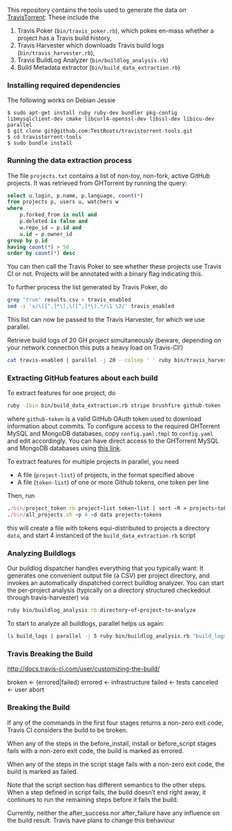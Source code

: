 

This repository contains the tools used to generate the data on [TravisTorrent](http://travistorrent.testroots.org):
These include the

1. Travis Poker (`bin/travis_poker.rb`), which pokes en-mass whether a project has a Travis build history,
2. Travis Harvester which downloads Travis build logs (`bin/travis_harvester.rb`),
3. Travis BuildLog Analyzer (`bin/buildlog_analysis.rb`)
4. Build Metadata extractor (`bin/build_data_extraction.rb`)

### Installing required dependencies

The following works on Debian Jessie

```
$ sudo apt-get install ruby ruby-dev bundler pkg-config libmysqlclient-dev cmake libcurl4-openssl-dev libssl-dev libicu-dev parallel
$ git clone git@github.com:TestRoots/travistorrent-tools.git
$ cd travistorrent-tools
$ sudo bundle install
```

### Running the data extraction process

The file `projects.txt` contains a list of non-toy, non-fork, active GitHub projects.  It was retrieved from GHTorrent by running the query:

```sql
select u.login, p.name, p.language, count(*)
from projects p, users u, watchers w
where
    p.forked_from is null and
    p.deleted is false and
    w.repo_id = p.id and
    u.id = p.owner_id
group by p.id
having count(*) > 50
order by count(*) desc
```

You can then call the Travis Poker to see whether these projects use Travis CI or not. Projects will be annotated with a binary flag indicating this.

To further process the list generated by Travis Poker, do
```bash
grep "true" results.csv > travis_enabled
sed -i 's/\([^,]*\),\([^,]*\).*/\1 \2/' travis_enabled
```

This list can now be passed to the Travis Harvester, for which we use parallel.

Retrieve build logs of 20 GH project simultaneously (beware, depending on your network connection this puts a heavy load on Travis-CI!)
```bash
cat travis-enabled | parallel -j 20 --colsep ' ' ruby bin/travis_harvester.rb
```

### Extracting GitHub features about each build

To extract features for one project, do

 ```bash
 ruby -Ibin bin/build_data_extraction.rb stripe brushfire github-token
 ```
 where `github-token` is a valid GitHub OAuth token used to download information
 about commits. To configure access to the required GHTorrent MySQL and MongoDB
 databases, copy `config.yaml.tmpl` to `config.yaml` and edit accordingly. You
 can have direct access to the GHTorrent MySQL and MongoDB databases using
 [this link](http://ghtorrent.org/services.html).

To extract features for multiple projects in parallel, you need

* A file (`project-list`) of projects, in the format specified above
* A file (`token-list`) of one or more Github tokens, one token per line

Then, run
```ruby
./bin/project_token.rb project-list token-list | sort -R > projects-tokens
./bin/all_projects.sh -p 4 -d data projects-tokens
```

this will create a file with tokens equi-distributed to projects
a directory `data`, and start 4 instanced of the `build_data_extraction.rb` script

### Analyzing Buildlogs
Our buildlog dispatcher handles everything that you typically want: It generates one convenient output file (a CSV) per project directory, and invokes an automatically dispatched correct buildlog analyzer. You can start the per-project analysis (typically on a directory structured checkedout through travis-harvester) via
```ruby
ruby bin/buildlog_analysis.rb directory-of-project-to-analyze
```

To start to analyze all buildlogs, parallel helps us again:
```bash
ls build_logs | parallel -j 5 ruby bin/buildlog_analysis.rb "build_logs/{}"
```

### Travis Breaking the Build
http://docs.travis-ci.com/user/customizing-the-build/

broken <- (errored|failed)
errored <- infrastructure
failed <- tests
canceled <- user abort

### Breaking the Build

If any of the commands in the first four stages returns a non-zero exit code, Travis CI considers the build to be broken.

When any of the steps in the before_install, install or before_script stages fails with a non-zero exit code, the build is marked as errored.

When any of the steps in the script stage fails with a non-zero exit code, the build is marked as failed.

Note that the script section has different semantics to the other steps. When a step defined in script fails, the build doesn’t end right away, it continues to run the remaining steps before it fails the build.

Currently, neither the after_success nor after_failure have any influence on the build result. Travis have plans to change this behaviour
